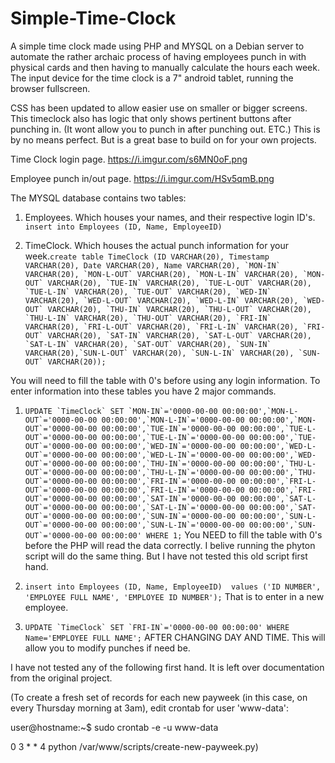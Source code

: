 # Simple-Time-Clock
A simple time clock made using PHP and MYSQL on a Debian server to automate the rather archaic process of having employees punch in with physical cards and then having to manually calculate the hours each week. The input device for the time clock is a 7" android tablet, running the browser fullscreen.

CSS has been updated to allow easier use on smaller or bigger screens. This timeclock also has logic that only shows pertinent buttons after punching in. (It wont allow you to punch in after punching out. ETC.) This is by no means perfect. But is a great base to build on for your own projects.

Time Clock login page.
https://i.imgur.com/s6MN0oF.png

Employee punch in/out page.
https://i.imgur.com/HSv5qmB.png


The MYSQL database contains two tables:

1. Employees. Which houses your names, and their respective login ID's. 
``insert into Employees (ID, Name, EmployeeID)``

2. TimeClock. Which houses the actual punch information for your week.``create table TimeClock (ID VARCHAR(20), Timestamp VARCHAR(20), Date VARCHAR(20), Name VARCHAR(20), `MON-IN` VARCHAR(20), `MON-L-OUT` VARCHAR(20), `MON-L-IN` VARCHAR(20), `MON-OUT` VARCHAR(20), `TUE-IN` VARCHAR(20), `TUE-L-OUT` VARCHAR(20), `TUE-L-IN` VARCHAR(20), `TUE-OUT` VARCHAR(20), `WED-IN` VARCHAR(20), `WED-L-OUT` VARCHAR(20), `WED-L-IN` VARCHAR(20), `WED-OUT` VARCHAR(20), `THU-IN` VARCHAR(20), `THU-L-OUT` VARCHAR(20), `THU-L-IN` VARCHAR(20), `THU-OUT` VARCHAR(20), `FRI-IN` VARCHAR(20), `FRI-L-OUT` VARCHAR(20), `FRI-L-IN` VARCHAR(20), `FRI-OUT` VARCHAR(20), `SAT-IN` VARCHAR(20), `SAT-L-OUT` VARCHAR(20), `SAT-L-IN` VARCHAR(20), `SAT-OUT` VARCHAR(20), `SUN-IN` VARCHAR(20),`SUN-L-OUT` VARCHAR(20), `SUN-L-IN` VARCHAR(20), `SUN-OUT` VARCHAR(20));``

You will need to fill the table with 0's before using any login information. To enter information into these tables you have 2 major commands.

1. ``UPDATE `TimeClock` SET `MON-IN`='0000-00-00 00:00:00',`MON-L-OUT`='0000-00-00 00:00:00',`MON-L-IN`='0000-00-00 00:00:00',`MON-OUT`='0000-00-00 00:00:00',`TUE-IN`='0000-00-00 00:00:00',`TUE-L-OUT`='0000-00-00 00:00:00',`TUE-L-IN`='0000-00-00 00:00:00',`TUE-OUT`='0000-00-00 00:00:00',`WED-IN`='0000-00-00 00:00:00',`WED-L-OUT`='0000-00-00 00:00:00',`WED-L-IN`='0000-00-00 00:00:00',`WED-OUT`='0000-00-00 00:00:00',`THU-IN`='0000-00-00 00:00:00',`THU-L-OUT`='0000-00-00 00:00:00',`THU-L-IN`='0000-00-00 00:00:00',`THU-OUT`='0000-00-00 00:00:00',`FRI-IN`='0000-00-00 00:00:00',`FRI-L-OUT`='0000-00-00 00:00:00',`FRI-L-IN`='0000-00-00 00:00:00',`FRI-OUT`='0000-00-00 00:00:00',`SAT-IN`='0000-00-00 00:00:00',`SAT-L-OUT`='0000-00-00 00:00:00',`SAT-L-IN`='0000-00-00 00:00:00',`SAT-OUT`='0000-00-00 00:00:00',`SUN-IN`='0000-00-00 00:00:00',`SUN-L-OUT`='0000-00-00 00:00:00',`SUN-L-IN`='0000-00-00 00:00:00',`SUN-OUT`='0000-00-00 00:00:00' WHERE 1;``
You NEED to fill the table with 0's before the PHP will read the data correctly. I belive running the phyton script will do the same thing. But I have not tested this old script first hand. 

2. ``insert into Employees (ID, Name, EmployeeID)  values ('ID NUMBER', 'EMPLOYEE FULL NAME', 'EMPLOYEE ID NUMBER');``
That is to enter in a new employee. 

3. ``UPDATE `TimeClock` SET `FRI-IN`='0000-00-00 00:00:00' WHERE Name='EMPLOYEE FULL NAME';``
AFTER CHANGING DAY AND TIME. This will allow you to modify punches if need be. 

I have not tested any of the following first hand. It is left over documentation from the original project. 


(To create a fresh set of records for each new payweek (in this case, on every Thursday morning at 3am), edit crontab for user 'www-data':

user@hostname:~$ sudo crontab -e -u www-data

0 3 * * 4 python /var/www/scripts/create-new-payweek.py)
